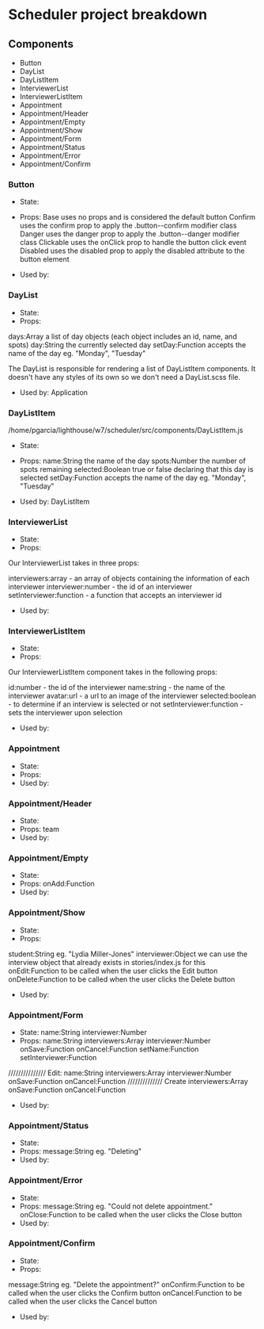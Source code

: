# Scheduler project breakdown

## Components

- Button
- DayList
- DayListItem
- InterviewerList
- InterviewerListItem
- Appointment
- Appointment/Header
- Appointment/Empty
- Appointment/Show
- Appointment/Form
- Appointment/Status
- Appointment/Error
- Appointment/Confirm

### Button

- State:
- Props:
Base uses no props and is considered the default button
Confirm uses the confirm prop to apply the .button--confirm modifier class
Danger uses the danger prop to apply the .button--danger modifier class
Clickable uses the onClick prop to handle the button click event
Disabled uses the disabled prop to apply the disabled attribute to the button element

- Used by:

### DayList

- State:
- Props: 

days:Array a list of day objects (each object includes an id, name, and spots)
day:String the currently selected day
setDay:Function accepts the name of the day eg. "Monday", "Tuesday"

The DayList is responsible for rendering a list of DayListItem components. It doesn't have any styles of its own so we don't need a DayList.scss file.
 
- Used by: Application

### DayListItem
 /home/pgarcia/lighthouse/w7/scheduler/src/components/DayListItem.js
- State:
- Props:
name:String the name of the day
spots:Number the number of spots remaining
selected:Boolean true or false declaring that this day is selected
setDay:Function accepts the name of the day eg. "Monday", "Tuesday"

- Used by: DayListItem

### InterviewerList

- State:
- Props:

Our InterviewerList takes in three props:

interviewers:array - an array of objects containing the information of each interviewer
interviewer:number - the id of an interviewer
setInterviewer:function - a function that accepts an interviewer id

- Used by:

### InterviewerListItem

- State:
- Props:

Our InterviewerListItem component takes in the following props:

id:number - the id of the interviewer
name:string - the name of the interviewer
avatar:url - a url to an image of the interviewer
selected:boolean - to determine if an interview is selected or not
setInterviewer:function - sets the interviewer upon selection

- Used by:

### Appointment

- State:
- Props:
- Used by:

### Appointment/Header

- State:
- Props:
team
- Used by:

### Appointment/Empty

- State:
- Props:
onAdd:Function 
- Used by:

### Appointment/Show

- State:
- Props:

student:String eg. "Lydia Miller-Jones"
interviewer:Object we can use the interview object that already exists in stories/index.js for this
onEdit:Function to be called when the user clicks the Edit button
onDelete:Function to be called when the user clicks the Delete button

- Used by:

### Appointment/Form

- State:
name:String
interviewer:Number
- Props:
name:String
interviewers:Array
interviewer:Number
onSave:Function
onCancel:Function
setName:Function
setInterviewer:Function

/////////////// Edit:
  name:String
  interviewers:Array
  interviewer:Number
  onSave:Function
  onCancel:Function
////////////// Create 
interviewers:Array
onSave:Function
onCancel:Function

- Used by:

### Appointment/Status

- State:
- Props:
message:String eg. "Deleting"
- Used by:

### Appointment/Error

- State:
- Props:
message:String eg. "Could not delete appointment."
onClose:Function to be called when the user clicks the Close button
- Used by:

### Appointment/Confirm

- State:
- Props:

message:String eg. "Delete the appointment?"
onConfirm:Function to be called when the user clicks the Confirm button
onCancel:Function to be called when the user clicks the Cancel button

- Used by: